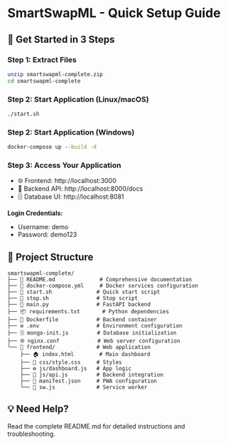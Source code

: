 # SmartSwapML - Quick Setup Guide

## 🚀 Get Started in 3 Steps

### Step 1: Extract Files
```bash
unzip smartswapml-complete.zip
cd smartswapml-complete
```

### Step 2: Start Application (Linux/macOS)
```bash
./start.sh
```

### Step 2: Start Application (Windows)
```cmd
docker-compose up --build -d
```

### Step 3: Access Your Application
- 🌐 Frontend: http://localhost:3000
- 📡 Backend API: http://localhost:8000/docs
- 🗄️ Database UI: http://localhost:8081

**Login Credentials:**
- Username: demo
- Password: demo123

## 📁 Project Structure
```
smartswapml-complete/
├── 📄 README.md              # Comprehensive documentation
├── 🐳 docker-compose.yml     # Docker services configuration
├── 🚀 start.sh              # Quick start script
├── 🛑 stop.sh               # Stop script
├── 🐍 main.py               # FastAPI backend
├── 📦 requirements.txt       # Python dependencies
├── 🐳 Dockerfile            # Backend container
├── ⚙️ .env                  # Environment configuration
├── 🗄️ mongo-init.js         # Database initialization
├── 🌐 nginx.conf            # Web server configuration
└── 📂 frontend/             # Web application
    ├── 🏠 index.html        # Main dashboard
    ├── 🎨 css/style.css     # Styles
    ├── ⚙️ js/dashboard.js   # App logic
    ├── 🔌 js/api.js         # Backend integration
    ├── 📱 manifest.json     # PWA configuration
    └── 👷 sw.js             # Service worker
```

## 💡 Need Help?
Read the complete README.md for detailed instructions and troubleshooting.
